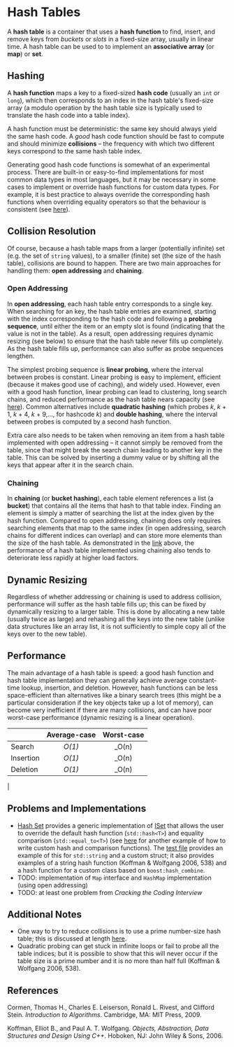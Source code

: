 # Hash Tables

A **hash table** is a container that uses a **hash function** to find, insert, and remove keys from *buckets* or *slots* in a fixed-size array, usually in linear time. A hash table can be used to to implement an **associative array** (or **map**) or **set**.

## Hashing

A **hash function** maps a key to a fixed-sized **hash code** (usually an `int` or `long`), which then corresponds to an index in the hash table's fixed-size array (a modulo operation by the hash table size is typically used to translate the hash code into a table index).

A hash function must be deterministic: the same key should always yield the same hash code. A _good_ hash code function should be fast to compute and should minimize **collisions** – the frequency with which two different keys correspond to the same hash table index.

Generating good hash code functions is somewhat of an experimental process. There are built-in or easy-to-find implementations for most common data types in most languages, but it may be necessary in some cases to implement or override hash functions for custom data types. For example, it is best practice to always override the corresponding hash functions when overriding equality operators so that the behaviour is consistent (see [here](https://www.geeksforgeeks.org/override-equalsobject-hashcode-method/)). 

## Collision Resolution

Of course, because a hash table maps from a larger (potentially infinite) set (e.g. the set of `string` values), to a smaller (finite) set (the size of the hash table), collisions are bound to happen. There are two main approaches for handling them: **open addressing** and **chaining**. 

### Open Addressing

In **open addressing**, each hash table entry corresponds to a single key. When searching for an key, the hash table entries are examined, starting with the index corresponding to the hash code and following a **probing sequence**, until either the item or an empty slot is found (indicating that the value is not in the table). As a result, open addressing requires dynamic resizing (see below) to ensure that the hash table never fills up completely. As the hash table fills up, performance can also suffer as probe sequences lengthen.

The simplest probing sequence is **linear probing**, where the interval between probes is constant. Linear probing is easy to implement, efficient (because it makes good use of caching), and widely used. However, even with a good hash function, linear probing can lead to clustering, long search chains, and reduced performance as the hash table nears capacity (see [here](https://upload.wikimedia.org/wikipedia/commons/1/1c/Hash_table_average_insertion_time.png)). Common alternatives include **quadratic hashing** (which probes _k_, _k_ + 1, _k_ + 4, _k_ + 9,..., for hashcode _k_) and **double hashing**, where the interval between probes is computed by a second hash function.

Extra care also needs to be taken when removing an item from a hash table implemented with open addressing – it cannot simply be removed from the table, since that might break the search chain leading to another key in the table. This can be solved by inserting a dummy value or by shifting all the keys that appear after it in the search chain.

### Chaining

In **chaining** (or **bucket hashing**), each table element references a list (a **bucket**) that contains all the items that hash to that table index. Finding an element is simply a matter of searching the list at the index given by the hash function. Compared to open addressing, chaining does only requires searching elements that map to the same index (in open addressing, search chains for different indices can overlap) and can store more elements than the size of the hash table. As demonstrated in the [link](https://upload.wikimedia.org/wikipedia/commons/1/1c/Hash_table_average_insertion_time.png) above, the performance of a hash table implemented using chaining also tends to deteriorate less rapidly at higher load factors.

## Dynamic Resizing

Regardless of whether addressing or chaining is used to address collision, performance will suffer as the hash table fills up; this can be fixed by dynamically resizing to a larger table. This is done by allocating a new table (usually twice as large) and rehashing all the keys into the new table (unlike data structures like an array list, it is not sufficiently to simple copy all of the keys over to the new table).

## Performance

The main advantage of a hash table is speed: a good hash function and hash table implementation they can generally achieve average constant-time lookup, insertion, and deletion. However, hash functions can be less space-efficient than alternatives like a binary search trees (this might be a particular consideration if the key objects take up a lot of memory), can become very inefficient if there are many collisions, and can have poor worst-case performance (dynamic resizing is a linear operation).

|             | Average-case | Worst-case |
|-------------|:------------:|:----------:|
| Search      | _O(1)_       | _O(n)      |
| Insertion   | _O(1)_       | _O(n)      |
| Deletion    | _O(1)_       | _O(n)      |
|

## Problems and Implementations

* [Hash Set](HashSet.h) provides a generic implementation of [ISet](ISet.h) that allows the user to override the default hash function (`std::hash<T>`) and equality comparison (`std::equal_to<T>`) (see [here](https://thispointer.com/using-unordered_set-with-custom-hasher-and-comparision-function/) for another example of how to write custom hash and comparison functions). The [test file](tst_HashSet.cpp) provides an example of this for `std::string` and a custom struct; it also provides examples of a string hash function (Koffman & Wolfgang 2006, 538) and a hash function for a custom class based on `boost:hash_combine`. 
* TODO: implementation of `Map` interface and `HashMap` implementation (using open addressing)
* TODO: at least one problem from _Cracking the Coding Interview_

## Additional Notes

* One way to try to reduce collisions is to use a prime number-size hash table; this is discussed at length [here](https://stackoverflow.com/questions/1145217/why-should-hash-functions-use-a-prime-number-modulus).
* Quadratic probing can get stuck in infinite loops or fail to probe all the table indices; but it is possible to show that this will never occur if the table size is a prime number and it is no more than half full (Koffman & Wolfgang 2006, 538).

## References

Cormen, Thomas H., Charles E. Leiserson, Ronald L. Rivest, and Clifford Stein. _Introduction to Algorithms_. Cambridge, MA: MIT Press, 2009.

Koffman, Elliot B., and Paul A. T. Wolfgang. _Objects, Abstraction, Data Structures and Design Using C++_. Hoboken, NJ: John Wiley &amp; Sons, 2006.
